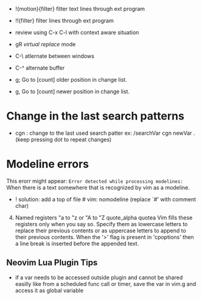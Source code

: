 
- !{motion}{filter} filter text lines through ext program
- !!{filter} filter lines through ext program
- review using C-x C-l with context aware situation
- gR *virtual replace* mode

- C-\ atlernate between windows
- C-^ alternate buffer

- g;			Go to [count] older position in change list.
- g,			Go to [count] newer position in change list.

# Change in the last search patterns
- cgn : change to the last used  search patter ex:
/searchVar
cgn
newVar
. (keep pressing dot to repeat changes)

# Modeline errors
This erorr might appear: 
`Error detected while processing modelines:`
When there is a text somewhere that is recognized by vim as a modeline.

* ! solution: add a top of file # vim: nomodeline (replace `#' with comment char)


4. Named registers "a to "z or "A to "Z			quote_alpha quotea
Vim fills these registers only when you say so.  Specify them as lowercase
letters to replace their previous contents or as uppercase letters to append
to their previous contents.  When the '>' flag is present in 'cpoptions' then
a line break is inserted before the appended text.

## Neovim Lua Plugin Tips
- if a var needs to be accessed outside plugin and cannot be shared easilly
like from a scheduled func call or timer, save the var in vim.g and access it 
as global variable

